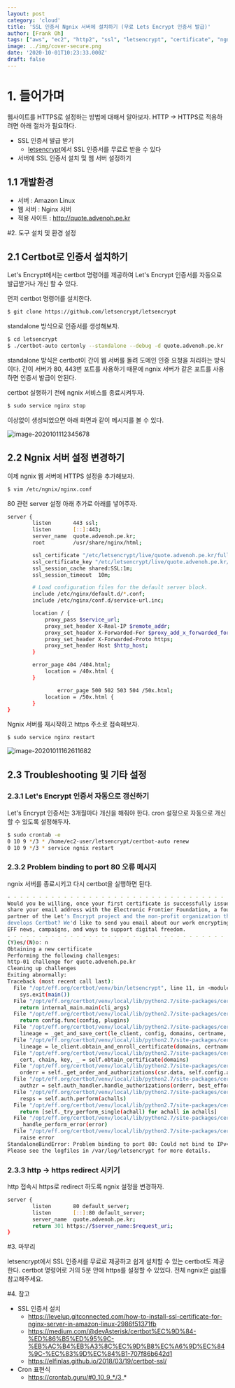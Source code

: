 ```yaml
---
layout: post
category: 'cloud'
title: 'SSL 인증서 Ngnix 서버에 설치하기 (무료 Lets Encrypt 인증서 발급)'
author: [Frank Oh]
tags: ["aws", "ec2", "http2", "ssl", "letsencrypt", "certificate", "ngnix", "인증서"]
image: ../img/cover-secure.png
date: '2020-10-01T10:23:33.000Z'
draft: false
---
```


# 1. 들어가며

웹사이트를 HTTPS로 설정하는 방법에 대해서 알아보자. HTTP -> HTTPS로 적용하려면 아래 절차가 필요하다. 

- SSL 인증서 발급 받기
  - [letsencrypt](https://letsencrypt.org/)에서 SSL 인증서를 무료로 받을 수 있다
- 서버에 SSL 인증서 설치 및 웹 서버 설정하기

## 1.1 개발환경

- 서버 : Amazon Linux
- 웹 서버 : Nginx 서버
- 적용 사이트 : http://quote.advenoh.pe.kr

#2.  도구 설치 및 환경 설정

## 2.1 Certbot로 인증서 설치하기

Let's Encrypt에서는 certbot 명령어를 제공하여 Let's Encrypt 인증서를 자동으로 발급받거나 개신 할 수 있다. 

먼저 certbot 명령어를 설치한다. 

```bash
$ git clone https://github.com/letsencrypt/letsencrypt
```

standalone 방식으로 인증서를 생성해보자. 

```bash
$ cd letsencrypt
$ ./certbot-auto certonly --standalone --debug -d quote.advenoh.pe.kr
```

standalone 방식은 certbot이 간이 웹 서버를 돌려 도메인 인증 요청을 처리하는 방식이다. 간이 서버가 80, 443번 포트를 사용하기 때문에 ngnix 서버가 같은 포트를 사용하면 인증서 발급이 안된다. 

certbot 실행하기 전에 ngnix 서비스를 종료시켜두자. 

```bash
$ sudo service nginx stop
```

이상없이 생성되었으면 아래 화면과 같이 메시지를 볼 수 있다. 

![image-2020101112345678](images/AWS-EC2에-https-적용하기/image-2020101112345678.png)

## 2.2 Ngnix 서버 설정 변경하기

이제 ngnix 웹 서버에 HTTPS 설정을 추가해보자. 

```bash
$ vim /etc/ngnix/nginx.conf
```

80 관련 server 설정 아래 추가로 아래를 넣어주자. 

```bash
server {
        listen       443 ssl;
        listen       [::]:443;
        server_name  quote.advenoh.pe.kr;
        root         /usr/share/nginx/html;

        ssl_certificate "/etc/letsencrypt/live/quote.advenoh.pe.kr/fullchain.pem";
        ssl_certificate_key "/etc/letsencrypt/live/quote.advenoh.pe.kr/privkey.pem";
        ssl_session_cache shared:SSL:1m;
        ssl_session_timeout  10m;

        # Load configuration files for the default server block.
        include /etc/nginx/default.d/*.conf;
        include /etc/nginx/conf.d/service-url.inc;

        location / {
            proxy_pass $service_url;
            proxy_set_header X-Real-IP $remote_addr;
            proxy_set_header X-Forwarded-For $proxy_add_x_forwarded_for;
            proxy_set_header X-Forwarded-Proto https;
            proxy_set_header Host $http_host;
        }

        error_page 404 /404.html;
            location = /40x.html {
        }

				error_page 500 502 503 504 /50x.html;
            location = /50x.html {
        }
}

```

Ngnix 서버를 재시작하고 https 주소로 접속해보자.

```bash
$ sudo service nginx restart
```

![image-20201011162611682](images/AWS-EC2에-https-적용하기/image-20201011162611682.png)



## 2.3 Troubleshooting 및 기타 설정

### 2.3.1 Let's Encrypt 인증서 자동으로 갱신하기

Let's Encrypt 인증서는 3개월마다 개신을 해줘야 한다. cron 설정으로 자동으로 개신할 수 있도록 설정해두자. 

```bash
$ sudo crontab -e 
0 10 9 */3 * /home/ec2-user/letsencrypt/certbot-auto renew
0 10 9 */3 * service ngnix restart
```



### 2.3.2 Problem binding to port 80 오류 메시지

ngnix 서버를 종료시키고 다시 certbot을 실행하면 된다. 

```bash
- - - - - - - - - - - - - - - - - - - - - - - - - - - - - - - - - - - - - - - -
Would you be willing, once your first certificate is successfully issued, to
share your email address with the Electronic Frontier Foundation, a founding
partner of the Let's Encrypt project and the non-profit organization that
develops Certbot? We'd like to send you email about our work encrypting the web,
EFF news, campaigns, and ways to support digital freedom.
- - - - - - - - - - - - - - - - - - - - - - - - - - - - - - - - - - - - - - - -
(Y)es/(N)o: n
Obtaining a new certificate
Performing the following challenges:
http-01 challenge for quote.advenoh.pe.kr
Cleaning up challenges
Exiting abnormally:
Traceback (most recent call last):
  File "/opt/eff.org/certbot/venv/bin/letsencrypt", line 11, in <module>
    sys.exit(main())
  File "/opt/eff.org/certbot/venv/local/lib/python2.7/site-packages/certbot/main.py", line 15, in main
    return internal_main.main(cli_args)
  File "/opt/eff.org/certbot/venv/local/lib/python2.7/site-packages/certbot/_internal/main.py", line 1362, in main
    return config.func(config, plugins)
  File "/opt/eff.org/certbot/venv/local/lib/python2.7/site-packages/certbot/_internal/main.py", line 1243, in certonly
    lineage = _get_and_save_cert(le_client, config, domains, certname, lineage)
  File "/opt/eff.org/certbot/venv/local/lib/python2.7/site-packages/certbot/_internal/main.py", line 122, in _get_and_save_cert
    lineage = le_client.obtain_and_enroll_certificate(domains, certname)
  File "/opt/eff.org/certbot/venv/local/lib/python2.7/site-packages/certbot/_internal/client.py", line 418, in obtain_and_enroll_certificate
    cert, chain, key, _ = self.obtain_certificate(domains)
  File "/opt/eff.org/certbot/venv/local/lib/python2.7/site-packages/certbot/_internal/client.py", line 351, in obtain_certificate
    orderr = self._get_order_and_authorizations(csr.data, self.config.allow_subset_of_names)
  File "/opt/eff.org/certbot/venv/local/lib/python2.7/site-packages/certbot/_internal/client.py", line 398, in _get_order_and_authorizations
    authzr = self.auth_handler.handle_authorizations(orderr, best_effort)
  File "/opt/eff.org/certbot/venv/local/lib/python2.7/site-packages/certbot/_internal/auth_handler.py", line 70, in handle_authorizations
    resps = self.auth.perform(achalls)
  File "/opt/eff.org/certbot/venv/local/lib/python2.7/site-packages/certbot/_internal/plugins/standalone.py", line 156, in perform
    return [self._try_perform_single(achall) for achall in achalls]
  File "/opt/eff.org/certbot/venv/local/lib/python2.7/site-packages/certbot/_internal/plugins/standalone.py", line 163, in _try_perform_single
    _handle_perform_error(error)
  File "/opt/eff.org/certbot/venv/local/lib/python2.7/site-packages/certbot/_internal/plugins/standalone.py", line 210, in _handle_perform_error
    raise error
StandaloneBindError: Problem binding to port 80: Could not bind to IPv4 or IPv6.
Please see the logfiles in /var/log/letsencrypt for more details.

```



### 2.3.3 http -> https redirect 시키기

http 접속시 https로 redirect 하도록 ngnix 설정을 변경하자. 

```bash
server {
        listen       80 default_server;
        listen       [::]:80 default_server;
        server_name  quote.advenoh.pe.kr;
        return 301 https://$server_name:$request_uri;
}
```

#3.  마무리

letsencrypt에서 SSL 인증서를 무료로 제공하고 쉽게 설치할 수 있는 certbot도 제공한다. certbot 명령어로 거의 5분 안에 https를 설정할 수 있었다. 전체 ngnix은 [gist](https://gist.github.com/kenshin579/489a13d194e310ec741f64f508c1f987)를 참고해주세요. 

#4. 참고

* SSL 인증서 설치
  * https://levelup.gitconnected.com/how-to-install-ssl-certificate-for-nginx-server-in-amazon-linux-2986f51371fb
  * https://medium.com/@devAsterisk/certbot%EC%9D%84-%ED%86%B5%ED%95%9C-%EB%AC%B4%EB%A3%8C%EC%9D%B8%EC%A6%9D%EC%84%9C-%EC%83%9D%EC%84%B1-707f86b642d1
  * https://elfinlas.github.io/2018/03/19/certbot-ssl/
* Cron 표현식
  * https://crontab.guru/#0_10_9_*/3_*
